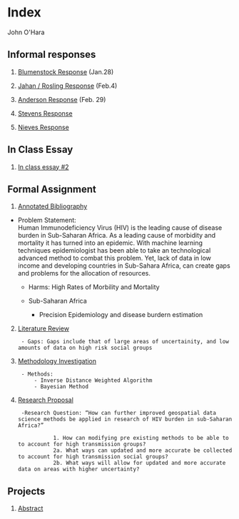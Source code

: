 # Index 

John O'Hara

## Informal responses 

1. [Blumenstock Response](https://jpohara12.github.io/workshop/blumenstock) (Jan.28)

2. [Jahan / Rosling Response](https://jpohara12.github.io/workshop/Jahan) (Feb.4)

3. [Anderson Response](https://jpohara12.github.io/workshop/Anderson) (Feb. 29)

4. [Stevens Response](https://jpohara12.github.io/workshop/Stevens)

5. [Nieves Response](https://jpohara12.github.io/workshop/Nieves) 


## In Class Essay

1. [In class essay #2](https://jpohara12.github.io/workshop/Inclassessay) 

## Formal Assignment

1. [Annotated Bibliography](https://jpohara12.github.io/workshop/Assignment1)

- Problem Statement:  
Human Immunodeficiency Virus (HIV) is the leading cause of disease burden in Sub-Saharan Africa.  As a leading cause of morbidity and mortality it has turned into an epidemic. With machine learning techniques epidemiologist has been able to take an technological advanced method to combat this problem. Yet, lack of data in low income and developing countries in Sub-Sahara Africa, can create gaps and problems for the allocation of resources. 

    - Harms: 
                High Rates of Morbility and Mortality  
  
    
    - Sub-Saharan Africa 
  
  
      - Precision Epidemiology and disease burdern estimation
  
  
2. [Literature Review ](https://jpohara12.github.io/workshop/Assignment2)


        - Gaps: Gaps include that of large areas of uncertainity, and low amounts of data on high risk social groups


3. [Methodology Investigation](https://jpohara12.github.io/workshop/Assignment3)


        - Methods: 
            - Inverse Distance Weighted Algorithm 
            - Bayesian Method


4. [Research Proposal](https://jpohara.github.io/workshop/FinalPaper) 


        -Research Question: “How can further improved geospatial data science methods be applied in research of HIV burden in sub-Saharan Africa?” 
        
                  1. How can modifying pre existing methods to be able to to account for high transmission groups?  
                  2a. What ways can updated and more accurate be collected to account for high transmission social groups?  
                  2b. What ways will allow for updated and more accurate data on areas with higher uncertainty? 
        
## Projects 

1. [Abstract](https://jpohara.github.io/workshop/abstract) 
